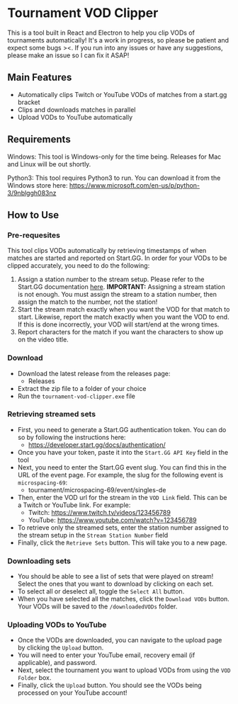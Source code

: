 # Tournament VOD Clipper

This is a tool built in React and Electron to help you clip VODs of tournaments automatically! It's a work in progress, so please be patient and expect some bugs ><. If you run into any issues or have any suggestions, please make an issue so I can fix it ASAP!

## Main Features
- Automatically clips Twitch or YouTube VODs of matches from a start.gg bracket
- Clips and downloads matches in parallel
- Upload VODs to YouTube automatically

## Requirements

Windows: This tool is Windows-only for the time being. Releases for Mac and Linux will be out shortly.

Python3: This tool requires Python3 to run. You can download it from the Windows store here: https://www.microsoft.com/en-us/p/python-3/9nblggh083nz

## How to Use

### Pre-requesites
This tool clips VODs automatically by retrieving timestamps of when matches are started and reported on Start.GG. In order for your VODs to be clipped accurately, you need to do the following:

1. Assign a station number to the stream setup. Please refer to the Start.GG documentation [here](https://help.start.gg/en/articles/1465692-adding-streams-and-creating-stations#:~:text=Adding%20a%20Stream%20to%20a%20Station). **IMPORTANT:** Assigning a stream station is not enough. You must assign the stream to a station number, then assign the match to the number, not the station!
2. Start the stream match exactly when you want the VOD for that match to start. Likewise, report the match exactly when you want the VOD to end. If this is done incorrectly, your VOD will start/end at the wrong times.
3. Report characters for the match if you want the characters to show up on the video title.

### Download
- Download the latest release from the releases page:
  - Releases
- Extract the zip file to a folder of your choice
- Run the `tournament-vod-clipper.exe` file

### Retrieving streamed sets
- First, you need to generate a Start.GG authentication token. You can do so by following the instructions here:
  - https://developer.start.gg/docs/authentication/
- Once you have your token, paste it into the `Start.GG API Key` field in the tool
- Next, you need to enter the Start.GG event slug. You can find this in the URL of the event page. For example, the slug for the following event is `microspacing-69`:
  - tournament/microspacing-69/event/singles-de
- Then, enter the VOD url for the stream in the `VOD Link` field. This can be a Twitch or YouTube link. For example:
  - Twitch: https://www.twitch.tv/videos/123456789
  - YouTube: https://www.youtube.com/watch?v=123456789
- To retrieve only the streamed sets, enter the station number assigned to the stream setup in the `Stream Station Number` field
- Finally, click the `Retrieve Sets` button. This will take you to a new page.

### Downloading sets
- You should be able to see a list of sets that were played on stream! Select the ones that you want to download by clicking on each set.
- To select all or deselect all, toggle the `Select All` button.
- When you have selected all the matches, click the `Download VODs` button. Your VODs will be saved to the `/downloadedVODs` folder.

### Uploading VODs to YouTube
- Once the VODs are downloaded, you can navigate to the upload page by clicking the `Upload` button.
- You will need to enter your YouTube email, recovery email (if applicable), and password.
- Next, select the tournament you want to upload VODs from using the `VOD Folder` box.
- Finally, click the `Upload` button. You should see the VODs being processed on your YouTube account!

